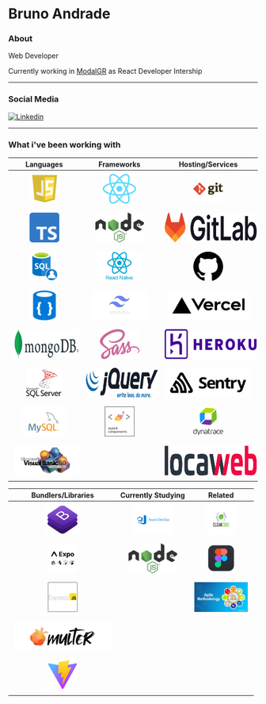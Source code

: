 # Bruno Andrade

### About

Web Developer

Currently working in [ModalGR](https://modalgr.com.br/) as React Developer Intership

<hr>

### Social Media

<a href="https://www.linkedin.com/in/bruno--andrade/" target="_blank"><img src="https://img.shields.io/badge/-Bruno%20Andrade-6633cc?style=flat-square&logo=Linkedin&logoColor=white&link=https://www.linkedin.com/in/bruno--andrade/" alt="Linkedin"/></a>

<hr>

### What i've been working with

| Languages | Frameworks | Hosting/Services |
| :-: | :-: | :-: |
| <img style="margin: 5px" height="60" src="https://github.com/andrade-bruno/andrade-bruno/blob/dev/assets/js6.png"> | <img style="margin: 5px" height="60" src="https://github.com/andrade-bruno/andrade-bruno/blob/dev/assets/react.png"> | <img style="margin: 5px" height="60" src="https://github.com/andrade-bruno/andrade-bruno/blob/dev/assets/git.png">
| <img style="margin: 5px" height="60" src="https://github.com/andrade-bruno/andrade-bruno/blob/dev/assets/typescript.png"> | <img style="margin: 5px" height="60" src="https://github.com/andrade-bruno/andrade-bruno/blob/dev/assets/nodejs.png"> | <img style="margin: 5px" height="60" src="https://github.com/andrade-bruno/andrade-bruno/blob/dev/assets/gitlab.png">
| <img style="margin: 5px" height="60" src="https://github.com/andrade-bruno/andrade-bruno/blob/dev/assets/sql.png"> | <img style="margin: 5px" height="60" src="https://github.com/andrade-bruno/andrade-bruno/blob/dev/assets/react-native.png"> | <img style="margin: 5px" height="60" src="https://github.com/andrade-bruno/andrade-bruno/blob/dev/assets/github.png">
| <img style="margin: 5px" height="60" src="https://github.com/andrade-bruno/andrade-bruno/blob/dev/assets/no-sql.png"> | <img style="margin: 5px" height="60" src="https://github.com/andrade-bruno/andrade-bruno/blob/dev/assets/tailwind-css.png"> | <img style="margin: 5px" height="60" src="https://github.com/andrade-bruno/andrade-bruno/blob/dev/assets/vercel.png">
| <img style="margin: 5px" height="60" src="https://github.com/andrade-bruno/andrade-bruno/blob/dev/assets/mongodb.png"> | <img style="margin: 5px" height="60" src="https://github.com/andrade-bruno/andrade-bruno/blob/dev/assets/sass.png"> | <img style="margin: 5px" height="60" src="https://github.com/andrade-bruno/andrade-bruno/blob/dev/assets/heroku.png">
| <img style="margin: 5px" height="60" src="https://github.com/andrade-bruno/andrade-bruno/blob/dev/assets/sql-server.png"> | <img style="margin: 5px" height="60" src="https://github.com/andrade-bruno/andrade-bruno/blob/dev/assets/jquery.png"> | <img style="margin: 5px" height="60" src="https://github.com/andrade-bruno/andrade-bruno/blob/dev/assets/sentry.png"> 
| <img style="margin: 5px" height="60" src="https://github.com/andrade-bruno/andrade-bruno/blob/dev/assets/mysql.png"> | <img style="margin: 5px" height="60" src="https://github.com/andrade-bruno/andrade-bruno/blob/dev/assets/styled-components.png"> | <img style="margin: 5px" height="60" src="https://github.com/andrade-bruno/andrade-bruno/blob/dev/assets/dynatrace.png">
| <img style="margin: 5px" height="60" src="https://github.com/andrade-bruno/andrade-bruno/blob/dev/assets/visual-basic.png"> | | <img style="margin: 5px" height="60" src="https://github.com/andrade-bruno/andrade-bruno/blob/dev/assets/locaweb.png">

| Bundlers/Libraries | Currently Studying | Related |
| :-: | :-: | :-: |
| <img style="margin: 5px" height="60" src="https://github.com/andrade-bruno/andrade-bruno/blob/dev/assets/bootstrap.png"> | <img style="margin: 5px" height="60" src="https://github.com/andrade-bruno/andrade-bruno/blob/dev/assets/azure-devops.png"> | <img style="margin: 5px" height="60" src="https://github.com/andrade-bruno/andrade-bruno/blob/dev/assets/clean-code.png">
| <img style="margin: 5px" height="60" src="https://github.com/andrade-bruno/andrade-bruno/blob/dev/assets/expo.png"> | <img style="margin: 5px" height="60" src="https://github.com/andrade-bruno/andrade-bruno/blob/dev/assets/nodejs.png"> | <img style="margin: 5px" height="60" src="https://github.com/andrade-bruno/andrade-bruno/blob/dev/assets/figma.png">
| <img style="margin: 5px" height="60" src="https://github.com/andrade-bruno/andrade-bruno/blob/dev/assets/express.png"> | | <img style="margin: 5px" height="60" src="https://github.com/andrade-bruno/andrade-bruno/blob/dev/assets/agile-methodology.png">
| <img style="margin: 5px" height="60" src="https://github.com/andrade-bruno/andrade-bruno/blob/dev/assets/multer.png">
| <img style="margin: 5px" height="60" src="https://github.com/andrade-bruno/andrade-bruno/blob/dev/assets/vite.svg">
